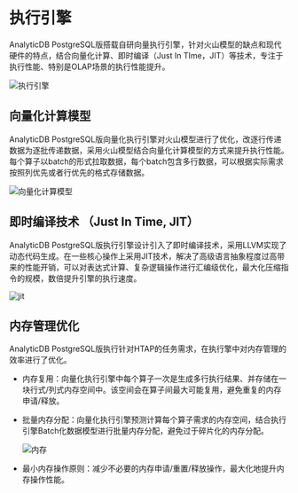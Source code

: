 # 执行引擎

AnalyticDB PostgreSQL版搭载自研向量执行引擎，针对火山模型的缺点和现代硬件的特点，结合向量化计算、即时编译（Just In TIme，JIT）等技术，专注于执行性能、特别是OLAP场景的执行性能提升。

![执行引擎](https://static-aliyun-doc.oss-accelerate.aliyuncs.com/assets/img/zh-CN/2213885161/p245151.png)

## 向量化计算模型

AnalyticDB PostgreSQL版向量化执行引擎对火山模型进行了优化，改逐行传递数据为逐批传递数据，采用火山模型结合向量化计算模型的方式来提升执行性能。每个算子以batch的形式拉取数据，每个batch包含多行数据，可以根据实际需求按照列优先或者行优先的格式存储数据。

![向量化计算模型](https://static-aliyun-doc.oss-accelerate.aliyuncs.com/assets/img/zh-CN/2213885161/p245152.png)

## 即时编译技术 （Just In Time, JIT）

AnalyticDB PostgreSQL版执行引擎设计引入了即时编译技术，采用LLVM实现了动态代码生成。在一些核心操作上采用JIT技术，解决了高级语言抽象程度过高带来的性能开销，可以对表达式计算、复杂逻辑操作进行汇编级优化，最大化压缩指令的规模，数倍提升引擎的执行速度。

![jit](https://static-aliyun-doc.oss-accelerate.aliyuncs.com/assets/img/zh-CN/2213885161/p245154.png)

## 内存管理优化

AnalyticDB PostgreSQL版执行针对HTAP的任务需求，在执行擎中对内存管理的效率进行了优化。

-   内存复用：向量化执行引擎中每个算子一次是生成多行执行结果、并存储在一块行式/列式内存空间中。该空间会在算子间最大可能复用，避免重复的内存申请/释放。
-   批量内存分配：向量化执行引擎预测计算每个算子需求的内存空间，结合执行引擎Batch化数据模型进行批量内存分配，避免过于碎片化的内存分配。

    ![内存](https://static-aliyun-doc.oss-accelerate.aliyuncs.com/assets/img/zh-CN/2213885161/p245227.png)

-   最小内存操作原则：减少不必要的内存申请/重置/释放操作，最大化地提升内存操作性能。

